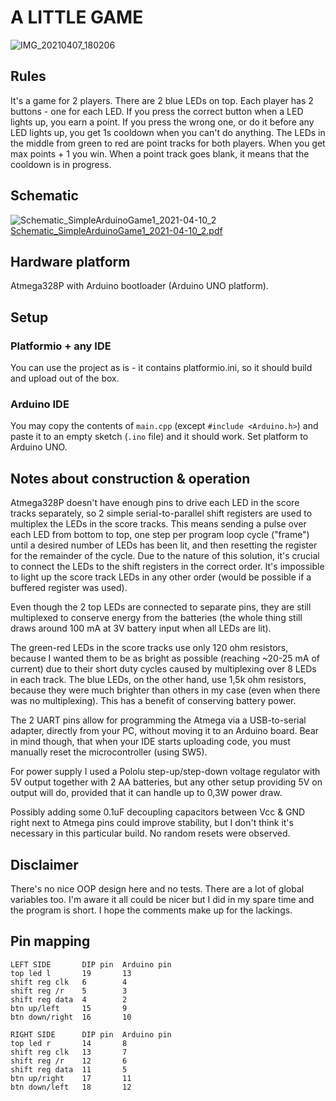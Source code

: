 A LITTLE GAME
=============

![IMG_20210407_180206](https://user-images.githubusercontent.com/14978209/114098914-50b44180-98c2-11eb-9791-515de6bbeb0b.jpg)


Rules
-----

It's a game for 2 players. There are 2 blue LEDs on top. Each player has 2 buttons - one for each LED. 
If you press the correct button when a LED lights up, you earn a point. If you press the wrong one, 
or do it before any LED lights up, you get 1s cooldown when you can't do anything. 
The LEDs in the middle from green to red are point tracks for both players. When you get max points + 1 you win.
When a point track goes blank, it means that the cooldown is in progress.


Schematic
---------

![Schematic_SimpleArduinoGame1_2021-04-10_2](https://user-images.githubusercontent.com/14978209/114249274-744abb00-999a-11eb-8a0f-2e76648b3b6f.png)
[Schematic_SimpleArduinoGame1_2021-04-10_2.pdf](https://github.com/kotbehemot53/simple-arduino-game1/files/6288854/Schematic_SimpleArduinoGame1_2021-04-10_2.pdf)


Hardware platform
-----------------

Atmega328P with Arduino bootloader (Arduino UNO platform).


Setup
-----

### Platformio + any IDE ###

You can use the project as is - it contains platformio.ini, so it should build and upload out of the box.

### Arduino IDE ###

You may copy the contents of `main.cpp` (except `#include <Arduino.h>`) and paste it to an empty sketch (`.ino` file) and it should work. Set platform to Arduino UNO.


Notes about construction & operation
------------------------------------

Atmega328P doesn't have enough pins to drive each LED in the score tracks separately, so 2 simple serial-to-parallel shift registers are used to
multiplex the LEDs in the score tracks. This means sending a pulse over each LED from bottom to top, one step per program
loop cycle ("frame") until a desired number of LEDs has been lit, and then resetting the register for the remainder of the cycle.
Due to the nature of this solution, it's crucial to connect the LEDs to the shift registers in the correct order.
It's impossible to light up the score track LEDs in any other order (would be possible if a buffered register was used).

Even though the 2 top LEDs are connected to separate pins, they are still multiplexed to conserve energy from the batteries
(the whole thing still draws around 100 mA at 3V battery input when all LEDs are lit).

The green-red LEDs in the score tracks use only 120 ohm resistors, because I wanted them to be as bright as possible (reaching ~20-25 mA of current)
due to their short duty cycles caused by multiplexing over 8 LEDs in each track.
The blue LEDs, on the other hand, use 1,5k ohm resistors, because they were much brighter than others in my case (even when there was no multiplexing). 
This has a benefit of conserving battery power.

The 2 UART pins allow for programming the Atmega via a USB-to-serial adapter, directly from your PC, without moving
it to an Arduino board. Bear in mind though, that when your IDE starts uploading code, you must manually 
reset the microcontroller (using SW5).

For power supply I used a Pololu step-up/step-down voltage regulator with 5V output together with 2 AA batteries,
but any other setup providing 5V on output will do, provided that it can handle up to 0,3W power draw.

Possibly adding some 0.1uF decoupling capacitors between Vcc & GND right next to Atmega pins could improve stability, but
I don't think it's necessary in this particular build. No random resets were observed.


Disclaimer
----------

There's no nice OOP design here and no tests. There are a lot of global variables too. I'm aware it all could
be nicer but I did in my spare time and the program is short. I hope the comments make up for the lackings.


Pin mapping
-----------

```
LEFT SIDE       DIP pin  Arduino pin
top led l       19       13
shift reg clk   6        4
shift reg /r    5        3
shift reg data  4        2
btn up/left     15       9
btn down/right  16       10

RIGHT SIDE      DIP pin  Arduino pin
top led r       14       8
shift reg clk   13       7
shift reg /r    12       6
shift reg data  11       5
btn up/right    17       11
btn down/left   18       12
```
